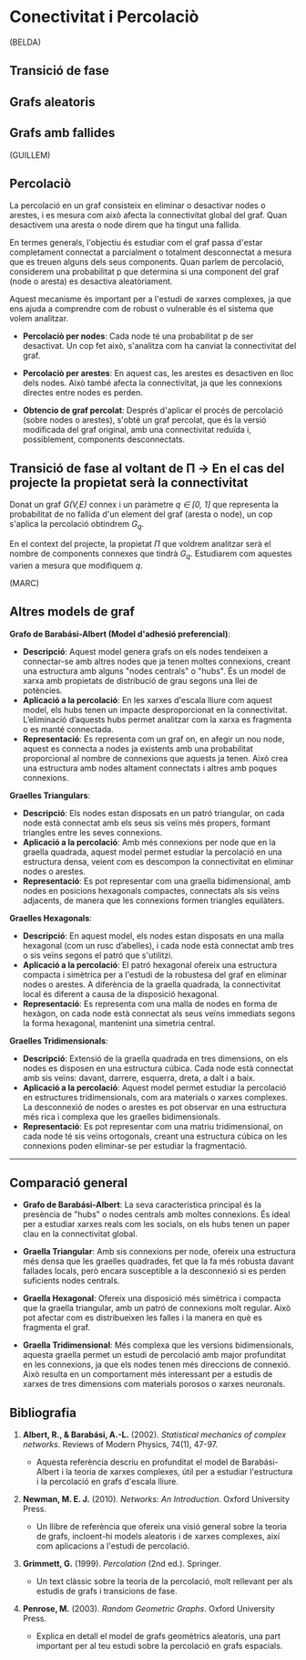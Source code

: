 # Conectivitat i Percolaciò

(BELDA)

## Transició de fase

## Grafs aleatoris

## Grafs amb fallides

(GUILLEM)

## Percolaciò

La percolació en un graf consisteix en eliminar o desactivar nodes o arestes, i es mesura com això afecta la connectivitat global del graf. Quan desactivem una aresta o node direm que ha tingut una fallida.

En termes generals, l'objectiu és estudiar com el graf passa d'estar completament connectat a parcialment o totalment desconnectat a mesura que es treuen alguns dels seus components. Quan parlem de percolació, considerem una probabilitat p que determina si una component del graf (node o aresta) es desactiva aleatòriament.

Aquest mecanisme és important per a l'estudi de xarxes complexes, ja que ens ajuda a comprendre com de robust o vulnerable és el sistema que volem analitzar.

* **Percolaciò per nodes**: Cada node té una probabilitat p de ser desactivat. Un cop fet això, s'analitza com ha canviat la connectivitat del graf.

* **Percolaciò per arestes**: En aquest cas, les arestes es desactiven en lloc dels nodes. Això també afecta la connectivitat, ja que les connexions directes entre nodes es perden.

* **Obtencio de graf percolat**: Després d'aplicar el procés de percolació (sobre nodes o arestes), s'obté un graf percolat, que és la versió modificada del graf original, amb una connectivitat reduïda i, possiblement, components desconnectats.

## Transició de fase al voltant de Π → En el cas del projecte la propietat serà la connectivitat

Donat un graf _G(V,E)_ connex i un paràmetre _q ∈ [0, 1]_ que representa la probabilitat de no fallida d'un element del graf (aresta o node), un cop s'aplica la percolació obtindrem _G<sub>q</sub>_. 

En el context del projecte, la propietat _Π_ que voldrem analitzar serà el nombre de components connexes que tindrà _G<sub>q</sub>_. Estudiarem com aquestes varien a mesura que modifiquem _q_.

(MARC)

## Altres models de graf

**Grafo de Barabási-Albert (Model d'adhesió preferencial)**:
- **Descripció**: Aquest model genera grafs on els nodes tendeixen a connectar-se amb altres nodes que ja tenen moltes connexions, creant una estructura amb alguns "nodes centrals" o "hubs". És un model de xarxa amb propietats de distribució de grau segons una llei de potències.
- **Aplicació a la percolació**: En les xarxes d'escala lliure com aquest model, els hubs tenen un impacte desproporcionat en la connectivitat. L’eliminació d’aquests hubs permet analitzar com la xarxa es fragmenta o es manté connectada.
- **Representació**: Es representa com un graf on, en afegir un nou node, aquest es connecta a nodes ja existents amb una probabilitat proporcional al nombre de connexions que aquests ja tenen. Això crea una estructura amb nodes altament connectats i altres amb poques connexions.

**Graelles Triangulars**:
- **Descripció**: Els nodes estan disposats en un patró triangular, on cada node està connectat amb els seus sis veïns més propers, formant triangles entre les seves connexions.
- **Aplicació a la percolació**: Amb més connexions per node que en la graella quadrada, aquest model permet estudiar la percolació en una estructura densa, veient com es descompon la connectivitat en eliminar nodes o arestes.
- **Representació**: Es pot representar com una graella bidimensional, amb nodes en posicions hexagonals compactes, connectats als sis veïns adjacents, de manera que les connexions formen triangles equilàters.

**Graelles Hexagonals**:
- **Descripció**: En aquest model, els nodes estan disposats en una malla hexagonal (com un rusc d’abelles), i cada node està connectat amb tres o sis veïns segons el patró que s'utilitzi.
- **Aplicació a la percolació**: El patró hexagonal ofereix una estructura compacta i simètrica per a l'estudi de la robustesa del graf en eliminar nodes o arestes. A diferència de la graella quadrada, la connectivitat local és diferent a causa de la disposició hexagonal.
- **Representació**: Es representa com una malla de nodes en forma de hexàgon, on cada node està connectat als seus veïns immediats segons la forma hexagonal, mantenint una simetria central.

**Graelles Tridimensionals**:
- **Descripció**: Extensió de la graella quadrada en tres dimensions, on els nodes es disposen en una estructura cúbica. Cada node està connectat amb sis veïns: davant, darrere, esquerra, dreta, a dalt i a baix.
- **Aplicació a la percolació**: Aquest model permet estudiar la percolació en estructures tridimensionals, com ara materials o xarxes complexes. La desconnexió de nodes o arestes es pot observar en una estructura més rica i complexa que les graelles bidimensionals.
- **Representació**: Es pot representar com una matriu tridimensional, on cada node té sis veïns ortogonals, creant una estructura cúbica on les connexions poden eliminar-se per estudiar la fragmentació.

---

## Comparació general

- **Grafo de Barabási-Albert**: La seva característica principal és la presència de "hubs" o nodes centrals amb moltes connexions. És ideal per a estudiar xarxes reals com les socials, on els hubs tenen un paper clau en la connectivitat global.
  
- **Graella Triangular**: Amb sis connexions per node, ofereix una estructura més densa que les graelles quadrades, fet que la fa més robusta davant fallades locals, però encara susceptible a la desconnexió si es perden suficients nodes centrals.

- **Graella Hexagonal**: Ofereix una disposició més simètrica i compacta que la graella triangular, amb un patró de connexions molt regular. Això pot afectar com es distribueixen les falles i la manera en què es fragmenta el graf.

- **Graella Tridimensional**: Més complexa que les versions bidimensionals, aquesta graella permet un estudi de percolació amb major profunditat en les connexions, ja que els nodes tenen més direccions de connexió. Això resulta en un comportament més interessant per a estudis de xarxes de tres dimensions com materials porosos o xarxes neuronals.

## Bibliografia

1. **Albert, R., & Barabási, A.-L.** (2002). *Statistical mechanics of complex networks*. Reviews of Modern Physics, 74(1), 47-97.
   - Aquesta referència descriu en profunditat el model de Barabási-Albert i la teoria de xarxes complexes, útil per a estudiar l'estructura i la percolació en grafs d'escala lliure.

2. **Newman, M. E. J.** (2010). *Networks: An Introduction*. Oxford University Press.
   - Un llibre de referència que ofereix una visió general sobre la teoria de grafs, incloent-hi models aleatoris i de xarxes complexes, així com aplicacions a l'estudi de percolació.

3. **Grimmett, G.** (1999). *Percolation* (2nd ed.). Springer.
   - Un text clàssic sobre la teoria de la percolació, molt rellevant per als estudis de grafs i transicions de fase.

4. **Penrose, M.** (2003). *Random Geometric Graphs*. Oxford University Press.
   - Explica en detall el model de grafs geomètrics aleatoris, una part important per al teu estudi sobre la percolació en grafs espacials.
